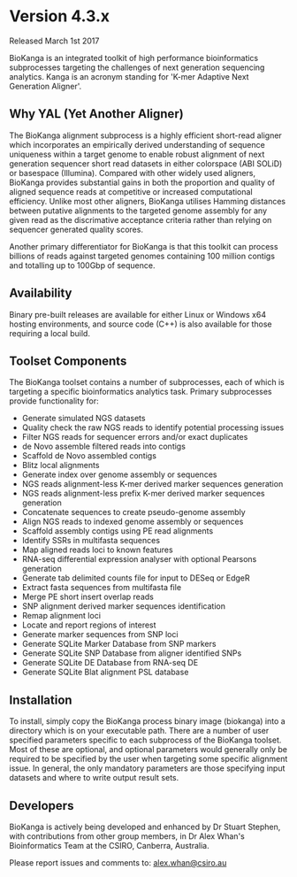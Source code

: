 Version 4.3.x
===========================
Released March 1st 2017

BioKanga is an integrated toolkit of high performance bioinformatics subprocesses targeting the challenges of next generation sequencing analytics. Kanga is an acronym standing for 'K-mer Adaptive Next Generation Aligner'.

Why YAL (Yet Another Aligner)
-----------------------------
The BioKanga alignment subprocess is a highly efficient short-read aligner which incorporates an empirically derived understanding of sequence uniqueness within a target genome to enable robust alignment of next generation sequencer short read datasets in either colorspace (ABI SOLiD) or basespace (Illumina).
Compared with other widely used aligners, BioKanga provides substantial gains in both the proportion and quality of aligned sequence reads at competitive or increased computational efficiency. Unlike most other aligners, BioKanga utilises Hamming distances between putative alignments to the targeted genome assembly for any given read as the discrimative acceptance criteria rather than relying on sequencer generated quality scores.

Another primary differentiator for BioKanga is that this toolkit can process billions of reads against targeted genomes containing 100 million contigs and totalling up to 100Gbp of sequence.

Availability
------------
Binary pre-built releases are available for either Linux or Windows x64 hosting environments, and source code (C++) is also available for those requiring a local build.

Toolset Components
------------------
The BioKanga toolset contains a number of subprocesses, each of which is targeting a specific bioinformatics analytics task. Primary subprocesses provide functionality for:
 - Generate simulated NGS datasets
 - Quality check the raw NGS reads to identify potential processing issues
 - Filter NGS reads for sequencer errors and/or exact duplicates
 - de Novo assemble filtered reads into contigs
 - Scaffold de Novo assembled contigs
 - Blitz local alignments
 - Generate index over genome assembly or sequences
 - NGS reads alignment-less K-mer derived marker sequences generation
 - NGS reads alignment-less prefix K-mer derived marker sequences generation
 - Concatenate sequences to create pseudo-genome assembly
 - Align NGS reads to indexed genome assembly or sequences
 - Scaffold assembly contigs using PE read alignments
 - Identify SSRs in multifasta sequences
 - Map aligned reads loci to known features
 - RNA-seq differential expression analyser with optional Pearsons generation
 - Generate tab delimited counts file for input to DESeq or EdgeR
 - Extract fasta sequences from multifasta file
 - Merge PE short insert overlap reads
 - SNP alignment derived marker sequences identification
 - Remap alignment loci
 - Locate and report regions of interest
 - Generate marker sequences from SNP loci
 - Generate SQLite Marker Database from SNP markers
 - Generate SQLite SNP Database from aligner identified SNPs
 - Generate SQLite DE Database from RNA-seq DE
 - Generate SQLite Blat alignment PSL database

Installation
------------
To install, simply copy the BioKanga process binary image (biokanga) into a directory which is on your executable path. There are a number of user specified parameters specific to each subprocess of the BioKanga toolset. Most of these are optional, and optional parameters would generally only be required to be specified by the user when targeting some specific alignment issue. In general, the only mandatory parameters are those specifying input datasets and where to write output result sets.

Developers
----------
BioKanga is actively being developed and enhanced by Dr Stuart Stephen, with contributions from other group members, in Dr Alex Whan's Bioinformatics Team at the CSIRO, Canberra, Australia.

Please report issues and comments to: alex.whan@csiro.au


























